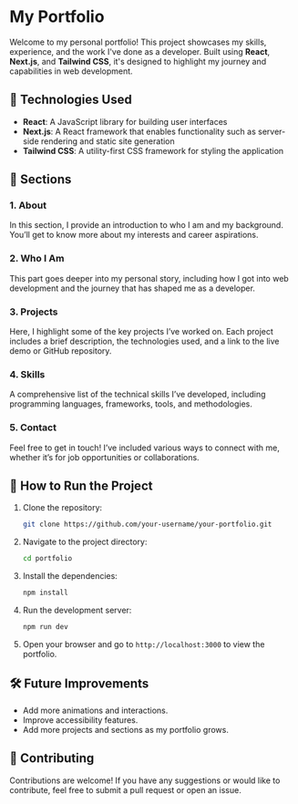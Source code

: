 # My Portfolio

Welcome to my personal portfolio! This project showcases my skills, experience, and the work I've done as a developer. Built using **React**, **Next.js**, and **Tailwind CSS**, it's designed to highlight my journey and capabilities in web development.

## 🚀 Technologies Used

- **React**: A JavaScript library for building user interfaces
- **Next.js**: A React framework that enables functionality such as server-side rendering and static site generation
- **Tailwind CSS**: A utility-first CSS framework for styling the application

## 📂 Sections

### 1. About

In this section, I provide an introduction to who I am and my background. You’ll get to know more about my interests and career aspirations.

### 2. Who I Am

This part goes deeper into my personal story, including how I got into web development and the journey that has shaped me as a developer.

### 3. Projects

Here, I highlight some of the key projects I’ve worked on. Each project includes a brief description, the technologies used, and a link to the live demo or GitHub repository.

### 4. Skills

A comprehensive list of the technical skills I’ve developed, including programming languages, frameworks, tools, and methodologies.

### 5. Contact

Feel free to get in touch! I’ve included various ways to connect with me, whether it’s for job opportunities or collaborations.

## 📜 How to Run the Project

1. Clone the repository:

   ```bash
   git clone https://github.com/your-username/your-portfolio.git
   ```

2. Navigate to the project directory:

   ```bash
   cd portfolio
   ```

3. Install the dependencies:

   ```bash
   npm install
   ```

4. Run the development server:

   ```bash
   npm run dev
   ```

5. Open your browser and go to `http://localhost:3000` to view the portfolio.

## 🛠 Future Improvements

- Add more animations and interactions.
- Improve accessibility features.
- Add more projects and sections as my portfolio grows.

## 🤝 Contributing

Contributions are welcome! If you have any suggestions or would like to contribute, feel free to submit a pull request or open an issue.
